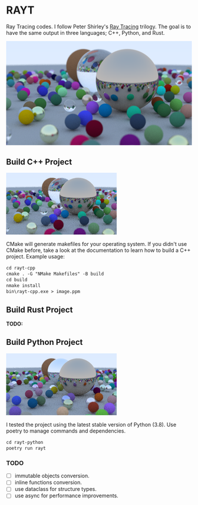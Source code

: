 # RAYT

Ray Tracing codes. I follow Peter Shirley's [Ray Tracing](https://raytracing.github.io/) trilogy. The goal is to have the same output in three languages; C++, Python, and Rust.

![](assets/image.png)

## Build C++ Project

![](assets/rayt-cpp.png)

CMake will generate makefiles for your operating system. If you didn't use CMake before, take a look at the documentation to learn how to build a C++ project. Example usage:

```
cd rayt-cpp
cmake . -G "NMake Makefiles" -B build
cd build
nmake install
bin\rayt-cpp.exe > image.ppm
```

## Build Rust Project

**TODO:**

## Build Python Project

![](assets/rayt-python.png)

I tested the project using the latest stable version of Python (3.8). Use poetry to manage commands and dependencies.

```
cd rayt-python
poetry run rayt
```

### TODO

- [ ] immutable objects conversion.
- [ ] inline functions conversion.
- [ ] use dataclass for structure types.
- [ ] use async for performance improvements.
